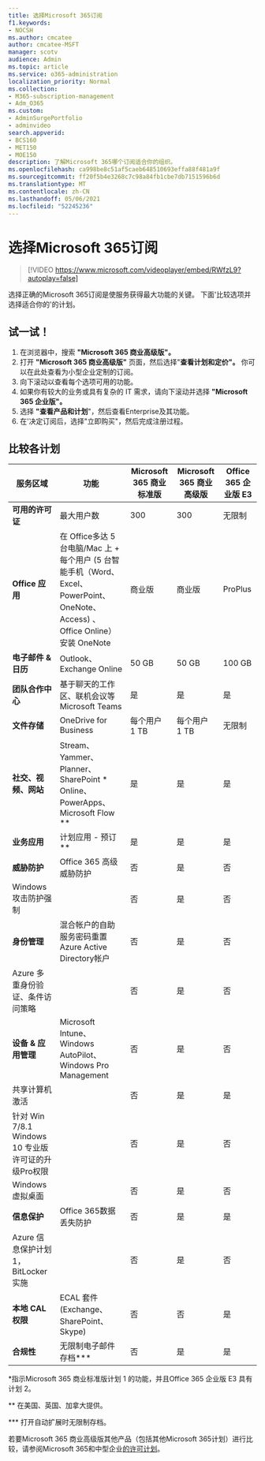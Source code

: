 ```yaml
---
title: 选择Microsoft 365订阅
f1.keywords:
- NOCSH
ms.author: cmcatee
author: cmcatee-MSFT
manager: scotv
audience: Admin
ms.topic: article
ms.service: o365-administration
localization_priority: Normal
ms.collection:
- M365-subscription-management
- Adm_O365
ms.custom:
- AdminSurgePortfolio
- adminvideo
search.appverid:
- BCS160
- MET150
- MOE150
description: 了解Microsoft 365哪个订阅适合你的组织。
ms.openlocfilehash: ca998be8c51af5caeb648510693effa88f481a9f
ms.sourcegitcommit: ff20f5b4e3268c7c98a84fb1cbe7db7151596b6d
ms.translationtype: MT
ms.contentlocale: zh-CN
ms.lasthandoff: 05/06/2021
ms.locfileid: "52245236"
---
```

# <a name="choose-a-microsoft-365-subscription"></a>选择Microsoft 365订阅

> [!VIDEO https://www.microsoft.com/videoplayer/embed/RWfzL9?autoplay=false]

选择正确的Microsoft 365订阅是使服务获得最大功能的关键。 下面&#39;比较选项并选择适合你的&#39;的计划。

## <a name="try-it"></a>试一试！

1. 在浏览器中，搜索 **"Microsoft 365 商业高级版"。**
2. 打开 **"Microsoft 365 商业高级版"** 页面，然后选择"**查看计划和定价"。** 你可以在此处查看为小型企业定制的订阅。
3. 向下滚动以查看每个选项可用的功能。
4. 如果你有较大的业务或具有复杂的 IT 需求，请向下滚动并选择 **"Microsoft 365 企业版"。**
5. 选择 **"查看产品和计划**"，然后查看Enterprise及其功能。
6. 在&#39;决定订阅后，选择"立即购买"，然后完成注册过程。

## <a name="compare-plans"></a>比较各计划

| 服务区域 | 功能 | Microsoft 365 商业标准版 | Microsoft 365 商业高级版 | Office 365 企业版 E3 |
| --- | --- | --- | --- | --- |
| **可用的许可证** | 最大用户数 | 300 | 300 | 无限制 |
| **Office 应用** | 在 Office多达 5 台电脑/Mac 上 + 每个用户 (5 台智能手机（Word、Excel、PowerPoint、OneNote、Access) 、Office Online）安装 OneNote | 商业版 | 商业版 | ProPlus |
| **电子邮件 &amp; 日历** | Outlook、Exchange Online | 50 GB | 50 GB | 100 GB |
| **团队合作中心** | 基于聊天的工作区、联机会议等Microsoft Teams | 是 | 是 | 是 |
| **文件存储** | OneDrive for Business | 每个用户 1 TB | 每个用户 1 TB | 无限制 |
| **社交、视频、网站** | Stream、Yammer、Planner、SharePoint \* Online、PowerApps、Microsoft Flow \*\* | 是 | 是 | 是 |
| **业务应用** | 计划应用 - 预订\*\* | 是 | 是 | 是 |
| **威胁防护** | Office 365 高级威胁防护 | 否 | 是 | 否 |
 | Windows攻击防护强制| | 否 | 是 | 否 |
| **身份管理** | 混合帐户的自助服务密码重置Azure Active Directory帐户 | 否 | 是 | 否 |
 | Azure 多重身份验证、条件访问策略 | | 否 | 是 | 否 |
| **设备 &amp; 应用管理** | Microsoft Intune、Windows AutoPilot、Windows Pro Management | 否 | 是 | 否 |
 | 共享计算机激活 | | 否 | 是 | 是 |
 | 针对 Win 7/8.1 Windows 10 专业版许可证的升级Pro权限 | | 否 | 是 | 否 |
 | Windows 虚拟桌面 | | 否 | 是 | 否 |
| **信息保护** | Office 365数据丢失防护 | 否 | 是 | 是 |
 | Azure 信息保护计划 1，BitLocker实施 | | 否 | 是 | 否 |
| **本地 CAL 权限** | ECAL 套件 (Exchange、SharePoint、Skype)  | 否 | 否 | 是 |
| **合规性** | 无限制电子邮件存档\*\*\* | 否 | 是 | 是 |

\*指示Microsoft 365 商业标准版计划 1 的功能，并且Office 365 企业版 E3 具有计划 2。

\*\* 在美国、英国、加拿大提供。

\*\*\* 打开自动扩展时无限制存档。

若要Microsoft 365 商业高级版其他产品（包括其他Microsoft 365计划）进行比较，请参阅Microsoft 365和中型企业[的许可计划](/office365/servicedescriptions/microsoft-365-service-descriptions/licensing-microsoft-365-in-smb)。
